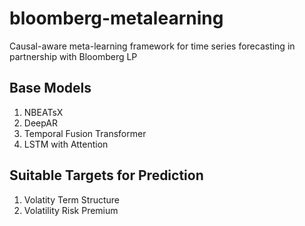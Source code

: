 # bloomberg-metalearning
Causal-aware meta-learning framework for time series forecasting in partnership with Bloomberg LP


## Base Models ##

1. NBEATsX
2. DeepAR
3. Temporal Fusion Transformer
4. LSTM with Attention

## Suitable Targets for Prediction ##

1. Volatity Term Structure
2. Volatility Risk Premium